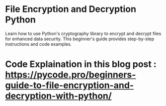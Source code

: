 # File Encryption and Decryption Python
Learn how to use Python's cryptography library to encrypt and decrypt files for enhanced data security. This beginner's guide provides step-by-step instructions and code examples.
# Code Explaination in this blog post : https://pycode.pro/beginners-guide-to-file-encryption-and-decryption-with-python/
